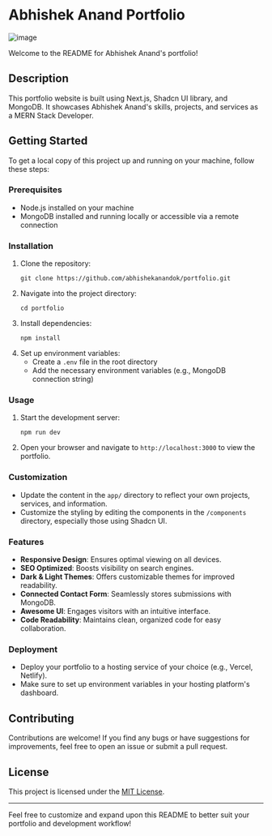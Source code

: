# Abhishek Anand Portfolio
![image](https://github.com/abhishekanandok/portfolio/assets/112304737/0e713dbc-772e-4b8c-8794-9cc7fdef49f5)


Welcome to the README for Abhishek Anand's portfolio!

## Description

This portfolio website is built using Next.js, Shadcn UI library, and MongoDB. It showcases Abhishek Anand's skills, projects, and services as a MERN Stack Developer.

## Getting Started

To get a local copy of this project up and running on your machine, follow these steps:

### Prerequisites

- Node.js installed on your machine
- MongoDB installed and running locally or accessible via a remote connection

### Installation

1. Clone the repository:
   ```
   git clone https://github.com/abhishekanandok/portfolio.git
   ```
2. Navigate into the project directory:
   ```
   cd portfolio
   ```
3. Install dependencies:
   ```
   npm install
   ```
4. Set up environment variables:
   - Create a `.env` file in the root directory
   - Add the necessary environment variables (e.g., MongoDB connection string)

### Usage

1. Start the development server:
   ```
   npm run dev
   ```
2. Open your browser and navigate to `http://localhost:3000` to view the portfolio.

### Customization

- Update the content in the `app/` directory to reflect your own projects, services, and information.
- Customize the styling by editing the components in the `/components` directory, especially those using Shadcn UI.

### Features

- **Responsive Design**: Ensures optimal viewing on all devices.
- **SEO Optimized**: Boosts visibility on search engines.
- **Dark & Light Themes**: Offers customizable themes for improved readability.
- **Connected Contact Form**: Seamlessly stores submissions with MongoDB.
- **Awesome UI**: Engages visitors with an intuitive interface.
- **Code Readability**: Maintains clean, organized code for easy collaboration.

### Deployment

- Deploy your portfolio to a hosting service of your choice (e.g., Vercel, Netlify).
- Make sure to set up environment variables in your hosting platform's dashboard.

## Contributing

Contributions are welcome! If you find any bugs or have suggestions for improvements, feel free to open an issue or submit a pull request.

## License

This project is licensed under the [MIT License](LICENSE).

---

Feel free to customize and expand upon this README to better suit your portfolio and development workflow!
